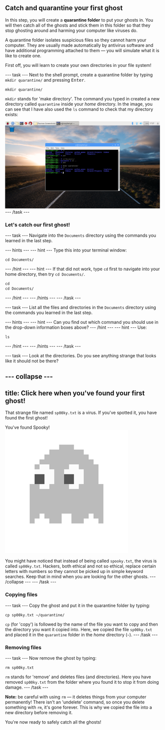 ## Catch and quarantine your first ghost

In this step, you will create a **quarantine folder** to put your ghosts in. You will then catch all of the ghosts and stick them in this folder so that they stop ghosting around and harming your computer like viruses do.

A quarantine folder isolates suspicious files so they cannot harm your computer. They are usually made automatically by antivirus software and have additional programming attached to them — you will simulate what it is like to create one.

First off, you will learn to create your own directories in your file system!

--- task ---
Next to the shell prompt, create a quarantine folder by typing `mkdir quarantine/` and pressing <kbd>Enter</kbd>.
```
mkdir quarantine/
```

`mkdir` stands for 'make directory'. The command you typed in created a new directory called `quarantine` inside your *home* directory. In the image, you can see that I have also used the `ls` command to check that my directory exists:

![MKDIR Command](images/mkdircommand.png)
--- /task ---


### Let's catch our first ghost!

--- task ---
Navigate into the `Documents` directory using the commands you learned in the last step.

--- hints ---
--- hint ---
Type this into your terminal window:
```
cd Documents/
```
--- /hint ---
--- hint ---
If that did not work, type `cd` first to navigate into your home directory, then try `cd Documents/`.
```
cd
cd Documents/
```
--- /hint ---
--- /hints ---
--- /task ---

--- task ---
List all the files and directories in the `Documents` directory using the commands you learned in the last step.

--- hints ---
--- hint ---
Can you find out which command you should use in the drop-down information boxes above?
--- /hint ---
--- hint ---
Use:
```
ls
```
--- /hint ---
--- /hints ---
--- /task ---

--- task ---
Look at the directories. Do you see anything strange that looks like it should not be there?

--- collapse ---
---
title: Click here when you've found your first ghost!
---
That strange file named `sp00ky.txt` is a virus. If you've spotted it, you have found the first ghost!

You've found Spooky!
![Spooky Ghost](images/ghostspooky.png)

You might have noticed that instead of being called `spooky.txt`, the virus is called `sp00ky.txt`. Hackers, both ethical and not so ethical, replace certain letters with numbers so they cannot be picked up in simple keyword searches. Keep that in mind when you are looking for the other ghosts.
--- /collapse ---
--- /task ---

### Copying files

--- task ---
Copy the ghost and put it in the quarantine folder by typing:
```
cp sp00ky.txt ~/quarantine/
```
`cp` (for 'copy') is followed by the name of the file you want to copy and then the directory you want it copied into. Here, we copied the file `sp00ky.txt` and placed it in the `quarantine` folder in the *home* directory (`~`).
--- /task ---


### Removing files

--- task ---
Now remove the ghost by typing:
```
rm sp00ky.txt
```
`rm` stands for 'remove' and deletes files (and directories). Here you have removed `sp00ky.txt` from the folder where you found it to stop it from doing damage.
--- /task ---

**Note:** be careful with using `rm` — it deletes things from your computer permanently! There isn't an 'undelete' command, so once you delete something with `rm`, it's gone forever. This is why we copied the file into a new directory before removing it.

You're now ready to safely catch all the ghosts!
